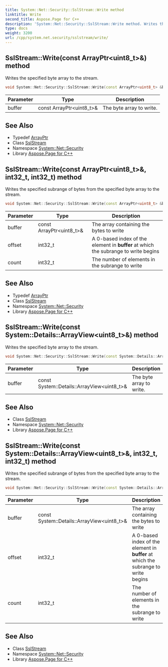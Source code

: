```yaml
---
title: System::Net::Security::SslStream::Write method
linktitle: Write
second_title: Aspose.Page for C++
description: 'System::Net::Security::SslStream::Write method. Writes the specified byte array to the stream in C++.'
type: docs
weight: 3200
url: /cpp/system.net.security/sslstream/write/
---
```

## SslStream::Write(const ArrayPtr\<uint8_t\>\&) method


Writes the specified byte array to the stream.

```cpp
void System::Net::Security::SslStream::Write(const ArrayPtr<uint8_t> &buffer)
```


| Parameter | Type | Description |
| --- | --- | --- |
| buffer | const ArrayPtr\<uint8_t\>\& | The byte array to write. |

## See Also

* Typedef [ArrayPtr](../../../system/arrayptr/)
* Class [SslStream](../)
* Namespace [System::Net::Security](../../)
* Library [Aspose.Page for C++](../../../)
## SslStream::Write(const ArrayPtr\<uint8_t\>\&, int32_t, int32_t) method


Writes the specified subrange of bytes from the specified byte array to the stream.

```cpp
void System::Net::Security::SslStream::Write(const ArrayPtr<uint8_t> &buffer, int32_t offset, int32_t count) override
```


| Parameter | Type | Description |
| --- | --- | --- |
| buffer | const ArrayPtr\<uint8_t\>\& | The array containing the bytes to write |
| offset | int32_t | A 0-based index of the element in **buffer** at which the subrange to write begins |
| count | int32_t | The number of elements in the subrange to write |

## See Also

* Typedef [ArrayPtr](../../../system/arrayptr/)
* Class [SslStream](../)
* Namespace [System::Net::Security](../../)
* Library [Aspose.Page for C++](../../../)
## SslStream::Write(const System::Details::ArrayView\<uint8_t\>\&) method


Writes the specified byte array to the stream.

```cpp
void System::Net::Security::SslStream::Write(const System::Details::ArrayView<uint8_t> &buffer)
```


| Parameter | Type | Description |
| --- | --- | --- |
| buffer | const System::Details::ArrayView\<uint8_t\>\& | The byte array to write. |

## See Also

* Class [SslStream](../)
* Namespace [System::Net::Security](../../)
* Library [Aspose.Page for C++](../../../)
## SslStream::Write(const System::Details::ArrayView\<uint8_t\>\&, int32_t, int32_t) method


Writes the specified subrange of bytes from the specified byte array to the stream.

```cpp
void System::Net::Security::SslStream::Write(const System::Details::ArrayView<uint8_t> &buffer, int32_t offset, int32_t count) override
```


| Parameter | Type | Description |
| --- | --- | --- |
| buffer | const System::Details::ArrayView\<uint8_t\>\& | The array containing the bytes to write |
| offset | int32_t | A 0-based index of the element in **buffer** at which the subrange to write begins |
| count | int32_t | The number of elements in the subrange to write |

## See Also

* Class [SslStream](../)
* Namespace [System::Net::Security](../../)
* Library [Aspose.Page for C++](../../../)
